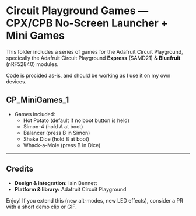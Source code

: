 # Circuit Playground Games — CPX/CPB No-Screen Launcher + Mini Games

This folder includes a series of games for the Adafruit Circuit Playground, specically the Adafruit Circuit Playground **Express** (SAMD21) & **Bluefruit** (nRF52840)  modules.

Code is procided as-is, and should be working as I use it on my own devices.

## CP_MiniGames_1
  - Games included:
      - Hot Potato    (default if no boot button is held)
      - Simon-4       (hold A at boot)  
      - Balancer      (press B in Simon)
      - Shake Dice    (hold B at boot)
      - Whack-a-Mole  (press B in Dice)

---

## Credits
- **Design & integration:** Iain Bennett
- **Platform & library:** Adafruit Circuit Playground

Enjoy! If you extend this (new alt-modes, new LED effects), consider a PR with a short demo clip or GIF.